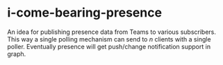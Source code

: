 # i-come-bearing-presence

An idea for publishing presence data from Teams to various subscribers. This way a single polling mechanism can send to _n_ clients with a single poller. Eventually presence will get push/change notification support in graph.
